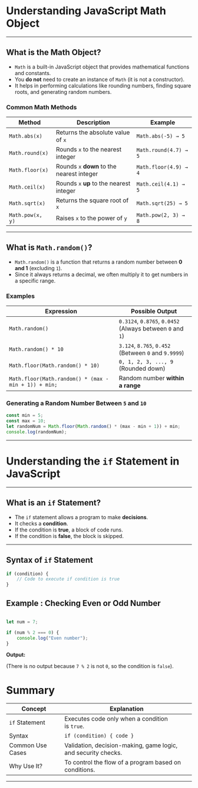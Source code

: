 # **Understanding JavaScript Math Object**

---

## **What is the Math Object?**

- `Math` is a built-in JavaScript object that provides mathematical functions and constants.
- You **do not** need to create an instance of `Math` (it is not a constructor).
- It helps in performing calculations like rounding numbers, finding square roots, and generating random numbers.

### **Common Math Methods**
| Method | Description | Example |
|--------|------------|---------|
| `Math.abs(x)` | Returns the absolute value of `x` | `Math.abs(-5) → 5` |
| `Math.round(x)` | Rounds `x` to the nearest integer | `Math.round(4.7) → 5` |
| `Math.floor(x)` | Rounds `x` **down** to the nearest integer | `Math.floor(4.9) → 4` |
| `Math.ceil(x)` | Rounds `x` **up** to the nearest integer | `Math.ceil(4.1) → 5` |
| `Math.sqrt(x)` | Returns the square root of `x` | `Math.sqrt(25) → 5` |
| `Math.pow(x, y)` | Raises `x` to the power of `y` | `Math.pow(2, 3) → 8` |

---

## **What is `Math.random()`?**

- `Math.random()` is a function that returns a random number between **0 and 1** (excluding `1`).
- Since it always returns a decimal, we often multiply it to get numbers in a specific range.

### **Examples**
| Expression | Possible Output |
|------------|----------------|
| `Math.random()` | `0.3124`, `0.8765`, `0.0452` (Always between `0` and `1`) |
| `Math.random() * 10` | `3.124`, `8.765`, `0.452` (Between `0` and `9.9999`) |
| `Math.floor(Math.random() * 10)` | `0, 1, 2, 3, ..., 9` (Rounded down) |
| `Math.floor(Math.random() * (max - min + 1)) + min;` | Random number **within a range** |

### **Generating a Random Number Between `5` and `10`**
```js
const min = 5;
const max = 10;
let randomNum = Math.floor(Math.random() * (max - min + 1)) + min;
console.log(randomNum);
```

---

# **Understanding the `if` Statement in JavaScript**

---

## **What is an `if` Statement?**

- The `if` statement allows a program to make **decisions**.
- It checks a **condition**.
- If the condition is **true**, a block of code runs.
- If the condition is **false**, the block is skipped.

---

## **Syntax of `if` Statement**
```js
if (condition) {
    // Code to execute if condition is true
}
```
## **Example : Checking Even or Odd Number**

```js

let num = 7;

if (num % 2 === 0) {
    console.log("Even number");
}

```

**Output:**

(There is no output because `7 % 2` is not `0`, so the condition is `false`).

# **Summary**

| Concept | Explanation |
| --- | --- |
| `if` Statement | Executes code only when a condition is `true`. |
| Syntax | `if (condition) { code }` |
| Common Use Cases | Validation, decision-making, game logic, and security checks. |
| Why Use It? | To control the flow of a program based on conditions. |

---

